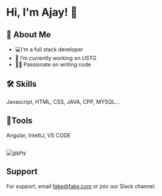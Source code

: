 
# Hi, I'm Ajay! 👋





## 🚀 About Me
- 💻I'm a full stack developer
- 🔭 I’m currently working on USTG
- 🧑‍💻 Passionate on writing code


## 🛠 Skills
Javascript, HTML, CSS, JAVA, CPP, MYSQL...
## 🔨Tools
Angular, IntelliJ, VS CODE



## 
![giphy](https://user-images.githubusercontent.com/73517233/147810780-ee0051e1-7958-4485-b48f-08a34c634700.gif)




## Support

For support, email fake@fake.com or join our Slack channel.

